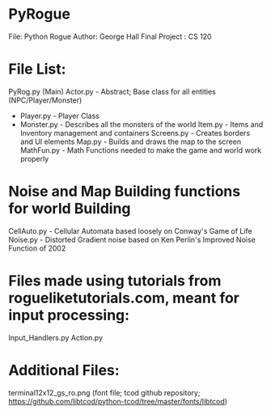 # PyRogue
  File: Python Rogue
  Author: George Hall
  Final Project : CS 120

# File List:
  PyRog.py (Main)
  Actor.py - Abstract; Base class for all entities (NPC/Player/Monster)
  - Player.py - Player Class
  - Monster.py - Describes all the monsters of the world
  Item.py - Items and Inventory management and containers
  Screens.py - Creates borders and UI elements
  Map.py - Builds and draws the map to the screen
  MathFun.py - Math Functions needed to make the game and world work properly

# Noise and Map Building functions for world Building
  CellAuto.py - Cellular Automata based loosely on Conway's Game of Life
  Noise.py - Distorted Gradient noise based on Ken Perlin's Improved Noise Function of 2002

# Files made using tutorials from rogueliketutorials.com, meant for input processing:
  Input_Handlers.py
  Action.py

# Additional Files:
  terminal12x12_gs_ro.png (font file; tcod github repository; https://github.com/libtcod/python-tcod/tree/master/fonts/libtcod)